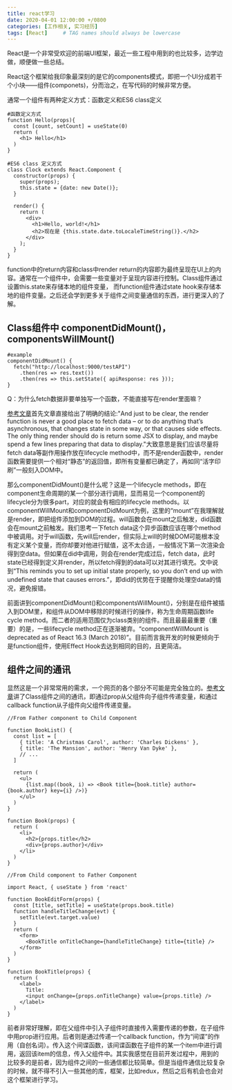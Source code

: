 ```yaml
---
title: react学习
date: 2020-04-01 12:00:00 +/0800
categories: [工作相关, 实习经历]
tags: [React]     # TAG names should always be lowercase
---
```


React是一个非常受欢迎的前端UI框架，最近一些工程中用到的也比较多，边学边做，顺便做一些总结。

React这个框架给我印象最深刻的是它的components模式，即把一个UI分成若干个小块——组件(componets)，分而治之，在写代码的时候非常方便。

通常一个组件有两种定义方式：函数定义和ES6 class定义

    #函数定义方式
    function Hello(props){
      const [count, setCount] = useState(0)
      return (
        <h1> Hello</h1>
      )
    }

    #ES6 class 定义方式
    class Clock extends React.Component {
      constructor(props) {
        super(props);
        this.state = {date: new Date()};
      }
    
      render() {
        return (
          <div>
            <h1>Hello, world!</h1>
            <h2>现在是 {this.state.date.toLocaleTimeString()}.</h2>
          </div>
        );
      }
    }

function中的return内容和class中render return的内容即为最终呈现在UI上的内容。通常在一个组件中，会需要一些变量对于呈现内容进行控制。Class组件通过设置this.state来存储本地的组件变量， 而function组件通过state hook来存储本地的组件变量。之后还会学到更多关于组件之间变量通信的东西，进行更深入的了解。

## Class组件中 componentDidMount()，componentsWillMount()

    #example
    componentDidMount() {
      fetch("http://localhost:9000/testAPI")
        .then(res => res.text())
        .then(res => this.setState({ apiResponse: res }));
    }


Q：为什么fetch数据非要单独写一个函数，不能直接写在render里面嘛？

[参考文章](https://daveceddia.com/where-fetch-data-componentwillmount-vs-componentdidmount/)首先文章直接给出了明确的结论:"And just to be clear, the render function is never a good place to fetch data – or to do anything that’s asynchronous, that changes state in some way, or that causes side effects. The only thing render should do is return some JSX to display, and maybe spend a few lines preparing that data to display."大致意思是我们应该尽量将fetch data等副作用操作放在lifecycle method中，而不是render函数中，render函数需要提供一个相对“静态”的返回值，即所有变量都已确定了，再如同“活字印刷”一般刻入DOM中。

那么componentDidMount()是什么呢？这是一个lifecycle methods，即在component生命周期的某一个部分进行调用，显而易见一个component的lifecycle分为很多part，对应的就会有相应的lifecycle methods。以componentWillMount和componentDidMount为例，这里的“mount”在我理解就是render，即把组件添加到DOM的过程。will函数会在mount之后触发，did函数会在mount之前触发。我们思考一下fetch data这个异步函数应该在哪个method中被调用。对于will函数，先will后render，但实际上will的时候DOM可能根本没有定义某个变量，而你却要对他进行赋值，这不太合适，一般情况下第一次渲染会得到空data。但如果在did中调用，则会在render完成过后，fetch data，此时state已经得到定义并render，所以fetch得到的data可以对其进行填充。文中说到“This reminds you to set up initial state properly, so you don’t end up with undefined state that causes errors.”，即did的优势在于提醒你处理空data的情况，避免报错。

前面讲到componentDidMount()和componentsWillMount()，分别是在组件被插入到DOM里，和组件从DOM中移除的时候进行的操作，称为生命周期函数life cycle method。而二者的适用范围仅为class类别的组件。而且最最最重要（重要）的是，一些lifecycle method正在逐渐被弃。“componentWillMount is deprecated as of React 16.3 (March 2018)”。目前而言我开发的时候更倾向于是function组件，使用Effect Hook去达到相同的目的，且更简洁。

## 组件之间的通讯
显然这是一个非常常用的需求，一个网页的各个部分不可能是完全独立的。[参考文章](https://www.pluralsight.com/guides/react-communicating-between-components)讲了Class组件之间的通讯，即通过prop从父组件向子组件传递变量，和通过callback function从子组件向父组件传递变量。

    //From Father component to Child Component

    function BookList() {
      const list = [
        { title: 'A Christmas Carol', author: 'Charles Dickens' },
        { title: 'The Mansion', author: 'Henry Van Dyke' },
        // ...
      ]

      return (
        <ul>
          {list.map((book, i) => <Book title={book.title} author={book.author} key={i} />)}
        </ul>
      )
    }

    function Book(props) {
      return (
        <li>
          <h2>{props.title</h2>
          <div>{props.author}</div>
        </li>
      )
    } 

    //From Child component to Father Component

    import React, { useState } from 'react'

    function BookEditForm(props) {
      const [title, setTitle] = useState(props.book.title)
      function handleTitleChange(evt) {
        setTitle(evt.target.value)
      }
      return (
        <form>
          <BookTitle onTitleChange={handleTitleChange} title={title} />
        </form>
      )
    }

    function BookTitle(props) {
      return (
        <label>
          Title: 
          <input onChange={props.onTitleChange} value={props.title} />
        </label>
      )
    }

前者非常好理解，即在父组件中引入子组件时直接传入需要传递的参数，在子组件中用prop进行应用。后者则是通过传递一个callback function，作为“间谍”的作用（自创名词）。传入这个间谍函数，该间谍函数在子组件的某一个item中进行调用，返回该item的信息，传入父组件中。其实我感觉在目前开发过程中，用到的比较多的是前者，因为组件之间的一些通信都比较简单。但是当组件通信比较复杂的时候，就不得不引入一些其他的库，框架，比如redux，然后之后有机会也会对这个框架进行学习。



